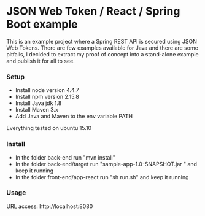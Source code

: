 # JSON Web Token / React / Spring Boot example

This is an example project where a Spring REST API is secured using JSON Web Tokens. There are few examples available for Java and there are some pitfalls, I decided to extract my proof of concept into a stand-alone example and publish it for all to see.


### Setup
- Install node version 4.4.7
- Install npm version 2.15.8
- Install Java jdk 1.8
- Install Maven 3.x
- Add Java and Maven to the env variable PATH 

Everything tested on ubuntu 15.10

### Install
- In the folder back-end run "mvn install"
- In the folder back-end/target run "sample-app-1.0-SNAPSHOT.jar " and keep it running
- In the folder front-end/app-react run "sh run.sh" and keep it running

### Usage
URL access:  http://localhost:8080
